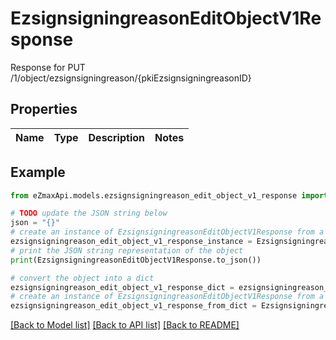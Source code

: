 # EzsignsigningreasonEditObjectV1Response

Response for PUT /1/object/ezsignsigningreason/{pkiEzsignsigningreasonID}

## Properties

Name | Type | Description | Notes
------------ | ------------- | ------------- | -------------

## Example

```python
from eZmaxApi.models.ezsignsigningreason_edit_object_v1_response import EzsignsigningreasonEditObjectV1Response

# TODO update the JSON string below
json = "{}"
# create an instance of EzsignsigningreasonEditObjectV1Response from a JSON string
ezsignsigningreason_edit_object_v1_response_instance = EzsignsigningreasonEditObjectV1Response.from_json(json)
# print the JSON string representation of the object
print(EzsignsigningreasonEditObjectV1Response.to_json())

# convert the object into a dict
ezsignsigningreason_edit_object_v1_response_dict = ezsignsigningreason_edit_object_v1_response_instance.to_dict()
# create an instance of EzsignsigningreasonEditObjectV1Response from a dict
ezsignsigningreason_edit_object_v1_response_from_dict = EzsignsigningreasonEditObjectV1Response.from_dict(ezsignsigningreason_edit_object_v1_response_dict)
```
[[Back to Model list]](../README.md#documentation-for-models) [[Back to API list]](../README.md#documentation-for-api-endpoints) [[Back to README]](../README.md)


